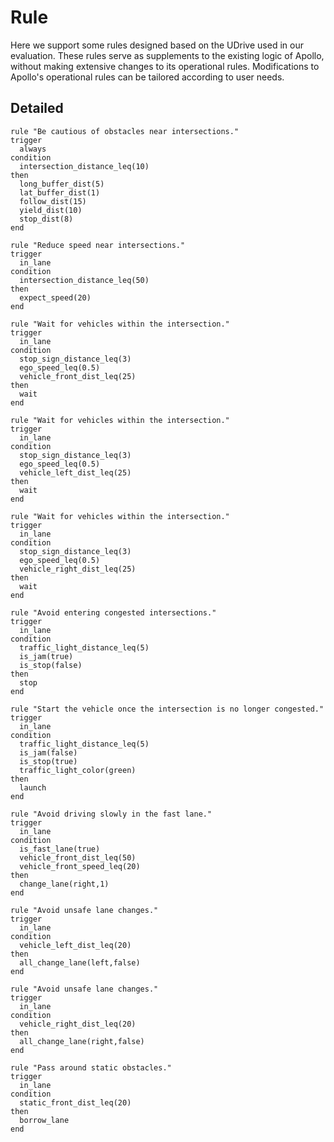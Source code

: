 # Rule
Here we support some rules designed based on the UDrive used in our evaluation.
These rules serve as supplements to the existing logic of Apollo, without making extensive changes to its operational rules. 
Modifications to Apollo's operational rules can be tailored according to user needs.
## Detailed
```
rule "Be cautious of obstacles near intersections."
trigger
  always
condition
  intersection_distance_leq(10)
then
  long_buffer_dist(5)
  lat_buffer_dist(1)
  follow_dist(15)
  yield_dist(10)
  stop_dist(8)
end
```
```
rule "Reduce speed near intersections."
trigger
  in_lane
condition
  intersection_distance_leq(50)
then
  expect_speed(20)
end
```
```
rule "Wait for vehicles within the intersection."
trigger
  in_lane
condition
  stop_sign_distance_leq(3)
  ego_speed_leq(0.5)
  vehicle_front_dist_leq(25)
then
  wait
end
```
```
rule "Wait for vehicles within the intersection."
trigger
  in_lane
condition
  stop_sign_distance_leq(3)
  ego_speed_leq(0.5)
  vehicle_left_dist_leq(25)
then
  wait
end
```
```
rule "Wait for vehicles within the intersection."
trigger
  in_lane
condition
  stop_sign_distance_leq(3)
  ego_speed_leq(0.5)
  vehicle_right_dist_leq(25)
then
  wait
end
```
```
rule "Avoid entering congested intersections."
trigger
  in_lane
condition
  traffic_light_distance_leq(5)
  is_jam(true)
  is_stop(false)
then
  stop
end
```
```
rule "Start the vehicle once the intersection is no longer congested."
trigger
  in_lane
condition
  traffic_light_distance_leq(5)
  is_jam(false)
  is_stop(true)
  traffic_light_color(green)
then
  launch
end
```
```
rule "Avoid driving slowly in the fast lane."
trigger
  in_lane
condition
  is_fast_lane(true)
  vehicle_front_dist_leq(50)
  vehicle_front_speed_leq(20)
then
  change_lane(right,1)
end
```
```
rule "Avoid unsafe lane changes."
trigger
  in_lane
condition
  vehicle_left_dist_leq(20)
then
  all_change_lane(left,false)
end
```
```
rule "Avoid unsafe lane changes."
trigger
  in_lane
condition
  vehicle_right_dist_leq(20)
then
  all_change_lane(right,false)
end
```
```
rule "Pass around static obstacles."
trigger
  in_lane
condition
  static_front_dist_leq(20)
then
  borrow_lane
end
```



  
